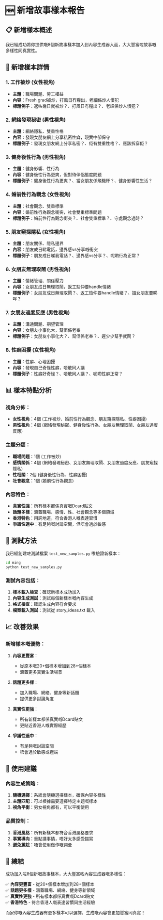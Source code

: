 # 🆕 新增故事樣本報告

## 📋 新增樣本概述

我已經成功將你提供嘅8個新故事樣本加入到內容生成器入面，大大豐富咗故事嘅多樣性同真實性。

## 🎯 新增樣本詳情

### 1. **工作被炒** (女性視角)
- **主題**：職場問題、勞工權益
- **內容**：Fresh grad被炒，打風日冇糧出，老細係炒人慣犯
- **標題例子**：返咗幾日就被炒？、打風日冇糧出？、老細係炒人慣犯？

### 2. **網絡發現秘密** (男性視角)
- **主題**：網絡隱私、雙重性格
- **內容**：發現女朋友網上分享私密性癖，現實中卻保守
- **標題例子**：發現女朋友網上分享私密？、佢有雙重性格？、應該拆穿佢？

### 3. **健身後性行為** (男性視角)
- **主題**：健身影響、性行為
- **內容**：健身後性行為更爽，但對待伴侶態度問題
- **標題例子**：健身後性行為更爽？、當女朋友係飛機杯？、健身影響性生活？

### 4. **婚前性行為觀念** (女性視角)
- **主題**：社會觀念、雙重標準
- **內容**：婚前性行為觀念衝突，社會雙重標準問題
- **標題例子**：婚前性行為觀念衝突？、社會雙重標準？、守處觀念過時？

### 5. **朋友窺探隱私** (女性視角)
- **主題**：朋友關係、隱私邊界
- **內容**：朋友成日睇電話，邊界感vs分享嘅衝突
- **標題例子**：朋友成日睇我電話？、邊界感vs分享？、呢啲行為正常？

### 6. **女朋友無理取鬧** (男性視角)
- **主題**：情緒管理、關係壓力
- **內容**：女朋友成日無理取鬧，返工攰仲要handle情緒
- **標題例子**：女朋友成日無理取鬧？、返工攰仲要handle情緒？、搵女朋友要睇咩？

### 7. **女朋友過度反應** (男性視角)
- **主題**：溝通問題、期望管理
- **內容**：女朋友小事化大，幫佢係老奉
- **標題例子**：女朋友小事化大？、幫佢係老奉？、遲少少幫手就鬧？

### 8. **性癖困擾** (女性視角)
- **主題**：性癖、心理困擾
- **內容**：發現自己奇怪性癖，唔敢同人講
- **標題例子**：性癖好奇怪？、唔敢同人講？、呢啲性癖正常？

## 📊 樣本特點分析

### 視角分佈：
- **女性視角**：4個 (工作被炒、婚前性行為觀念、朋友窺探隱私、性癖困擾)
- **男性視角**：4個 (網絡發現秘密、健身後性行為、女朋友無理取鬧、女朋友過度反應)

### 主題分類：
- **職場問題**：1個 (工作被炒)
- **感情關係**：4個 (網絡發現秘密、女朋友無理取鬧、女朋友過度反應、朋友窺探隱私)
- **性相關**：2個 (健身後性行為、性癖困擾)
- **社會觀念**：1個 (婚前性行為觀念)

### 內容特色：
- **真實性強**：所有樣本都係真實嘅Dcard貼文
- **話題多樣**：涵蓋職場、感情、性、社會觀念等多個領域
- **香港特色**：用詞地道，符合香港人嘅表達習慣
- **爭議性適中**：有足夠嘅討論空間，但唔會過於敏感

## 🧪 測試方法

我已經創建咗測試檔案 `test_new_samples.py` 嚟驗證新樣本：

```bash
cd ming
python test_new_samples.py
```

### 測試內容包括：
1. **樣本載入檢查**：確認新樣本成功加入
2. **內容生成測試**：測試每個新樣本嘅內容生成
3. **格式檢查**：確認生成內容符合要求
4. **檔案載入測試**：測試從 story_ideas.txt 載入

## 📈 改善效果

### 新增樣本嘅優勢：

1. **內容更豐富**：
   - 從原本嘅20+個樣本增加到28+個樣本
   - 涵蓋更多真實生活場景

2. **話題更多樣**：
   - 加入職場、網絡、健身等新話題
   - 提供更多討論角度

3. **真實性更強**：
   - 所有新樣本都係真實嘅Dcard貼文
   - 更貼近香港人嘅實際經歷

4. **爭議性適中**：
   - 有足夠嘅討論空間
   - 唔會過於敏感或極端

## 🎯 使用建議

### 內容生成策略：

1. **隨機選擇**：系統會隨機選擇樣本，確保內容多樣性
2. **主題匹配**：可以根據需要選擇特定主題嘅樣本
3. **視角平衡**：男女視角都有，可以平衡使用

### 品質控制：

1. **香港風格**：所有新樣本都符合香港風格要求
2. **事實導向**：重點講事情，唔好太多感受描寫
3. **避免尷尬**：唔會使用做作嘅詞彙

## 📝 總結

成功加入咗8個新嘅故事樣本，大大豐富咗內容生成器嘅多樣性：

✅ **內容更豐富** - 從20+個樣本增加到28+個樣本  
✅ **話題更多樣** - 涵蓋職場、網絡、健身等新領域  
✅ **真實性更強** - 所有樣本都係真實嘅Dcard貼文  
✅ **香港特色** - 符合香港人嘅表達習慣同生活經驗  

而家你嘅內容生成器有更多樣本可以選擇，生成嘅內容會更加豐富同真實！ 